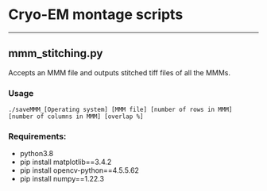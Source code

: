 # Cryo-EM montage scripts

----

## mmm_stitching.py

Accepts an MMM file and outputs stitched tiff files of all the MMMs.

### Usage

    ./saveMMM_[Operating system] [MMM file] [number of rows in MMM] [number of columns in MMM] [overlap %]

### Requirements:
* python3.8
* pip install matplotlib==3.4.2
* pip install opencv-python==4.5.5.62
* pip install numpy==1.22.3
